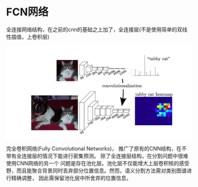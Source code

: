 FCN网络
==================
全连接网络结构，在之前的cnn的基础之上加了，全连接层(不是使用简单的双线性插值，上卷积层)

![](./images/FCN.png)

完全卷积网络(Fully Convolutional Networks)，
推广了原有的CNN结构，在不带有全连接层的情况下能进行密集预测。
除了全连接层结构，在分割问题中很难使用CNN网络的另一个
问题是存在池化层。池化层不仅能增大上层卷积核的感受野，而且能聚合背景同时丢弃部分位置信息。然而，语义分割方法需对类别图谱进行精确调整，
因此需保留池化层中所舍弃的位置信息。